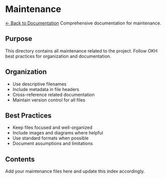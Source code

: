# Maintenance

[← Back to Documentation](../docs/index.md)
Comprehensive documentation for maintenance.

## Purpose

This directory contains all maintenance related to the project.
Follow OKH best practices for organization and documentation.

## Organization

- Use descriptive filenames
- Include metadata in file headers
- Cross-reference related documentation
- Maintain version control for all files

## Best Practices

- Keep files focused and well-organized
- Include images and diagrams where helpful
- Use standard formats when possible
- Document assumptions and limitations

## Contents

Add your maintenance files here and update this index accordingly.
